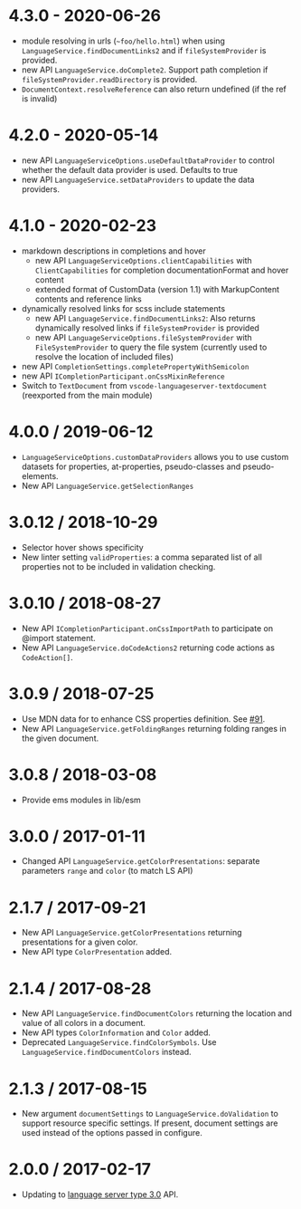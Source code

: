 

4.3.0 - 2020-06-26
===================
  * module resolving in urls (`~foo/hello.html`) when using `LanguageService.findDocumentLinks2` and if `fileSystemProvider` is provided.
  * new API `LanguageService.doComplete2`. Support path completion if `fileSystemProvider.readDirectory` is provided.
  * `DocumentContext.resolveReference` can also return undefined (if the ref is invalid)

4.2.0 - 2020-05-14
===================
  * new API `LanguageServiceOptions.useDefaultDataProvider` to control whether the default data provider is used. Defaults to true
  * new API `LanguageService.setDataProviders` to update the data providers.

4.1.0 - 2020-02-23
===================
  * markdown descriptions in completions and hover
    * new API `LanguageServiceOptions.clientCapabilities` with `ClientCapabilities` for completion documentationFormat and hover content
    * extended format of CustomData (version 1.1) with MarkupContent contents and reference links
  * dynamically resolved links for scss include statements
    * new API `LanguageService.findDocumentLinks2`: Also returns dynamically resolved links if `fileSystemProvider` is provided
    * new API `LanguageServiceOptions.fileSystemProvider` with `FileSystemProvider` to query the file system (currently used to resolve the location of included files)
  * new API `CompletionSettings.completePropertyWithSemicolon`
  * new API `ICompletionParticipant.onCssMixinReference`
  * Switch to `TextDocument` from `vscode-languageserver-textdocument` (reexported from the main module)

4.0.0 / 2019-06-12
===================
  * `LanguageServiceOptions.customDataProviders` allows you to use custom datasets for properties, at-properties, pseudo-classes and pseudo-elements.
  * New API `LanguageService.getSelectionRanges`

3.0.12 / 2018-10-29
===================
  * Selector hover shows specificity
  * New linter setting `validProperties`: a comma separated list of all properties not to be included in validation checking.

3.0.10 / 2018-08-27
===================
  * New API `ICompletionParticipant.onCssImportPath` to participate on @import statement.
  * New API `LanguageService.doCodeActions2` returning code actions as `CodeAction[]`.

3.0.9 / 2018-07-25
==================
  * Use MDN data for to enhance CSS properties definition. See [#91](https://github.com/Microsoft/vscode-css-languageservice/pull/91).
  * New API `LanguageService.getFoldingRanges` returning folding ranges in the given document.

3.0.8 / 2018-03-08
==================
  * Provide ems modules in lib/esm

3.0.0 / 2017-01-11
==================
  * Changed API `LanguageService.getColorPresentations`: separate parameters `range` and `color` (to match LS API)

2.1.7 / 2017-09-21
==================
  * New API `LanguageService.getColorPresentations` returning presentations for a given color. 
  * New API type `ColorPresentation` added.

2.1.4 / 2017-08-28
==================
  * New API `LanguageService.findDocumentColors` returning the location and value of all colors in a document. 
  * New API types `ColorInformation` and `Color` added.
  * Deprecated `LanguageService.findColorSymbols`. Use `LanguageService.findDocumentColors` instead.
  
2.1.3 / 2017-08-15
==================
  * New argument `documentSettings` to `LanguageService.doValidation` to support resource specific settings. If present, document settings are used instead of the options passed in configure.

2.0.0 / 2017-02-17
==================
  * Updating to [language server type 3.0](https://github.com/Microsoft/vscode-languageserver-node/tree/master/types) API.